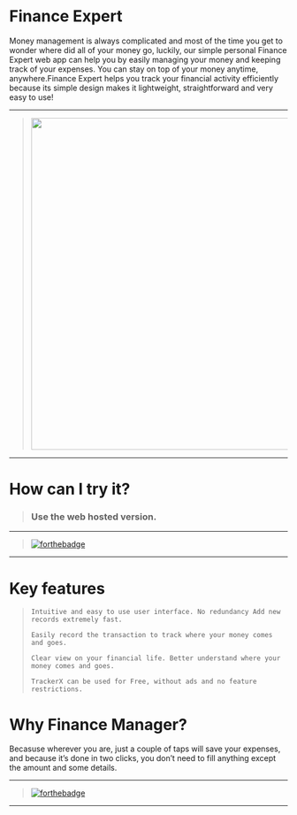 # Finance Expert


Money management is always complicated and most of the time you get to wonder where did all of your money go, luckily, our simple personal Finance Expert web app can help you by easily managing your money and keeping track of your expenses. You can stay on top of your money anytime, anywhere.Finance Expert helps you track your financial activity efficiently because its simple design makes it lightweight, straightforward and very easy to use! 

---

> <img src="https://images.unsplash.com/photo-1575472782454-230f8dd14bd7?ixlib=rb-1.2.1&auto=format&fit=crop&w=1050&q=80" width="600"  />

---

# How can I try it?

> ### Use the web hosted version.

---

> [![forthebadge](https://forthebadge.com/images/badges/check-it-out.svg)](https://debugleader.github.io/TrackerX)

---

# Key features
> ```
> Intuitive and easy to use user interface. No redundancy Add new records extremely fast.
> ```
> ```
> Easily record the transaction to track where your money comes and goes.
> ```
> ```
> Clear view on your financial life. Better understand where your money comes and goes.
> ```
> ```
> TrackerX can be used for Free, without ads and no feature restrictions.
> ```

# Why Finance Manager?

Becasuse wherever you are, just a couple of taps will save your expenses, and because it’s done in two clicks, you don’t need to fill anything except the amount and some details.
 
---

> [![forthebadge](https://forthebadge.com/images/badges/built-with-love.svg)](https://debugleader.github.io)

---
